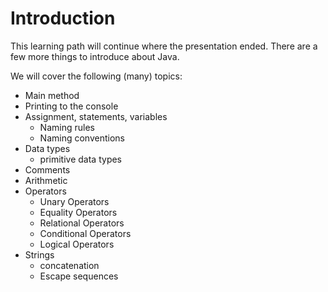 # Introduction

This learning path will continue where the presentation ended. There are a few more things to introduce about Java.

We will cover the following (many) topics:
* Main method
* Printing to the console
* Assignment, statements, variables
  * Naming rules
  * Naming conventions 
* Data types
  * primitive data types
* Comments
* Arithmetic
* Operators
  * Unary Operators
  * Equality Operators
  * Relational Operators
  * Conditional Operators
  * Logical Operators
* Strings 
  * concatenation
  * Escape sequences
